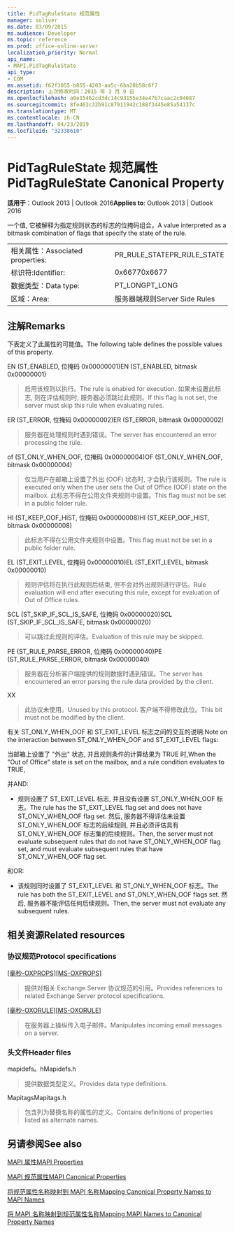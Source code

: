 ```yaml
---
title: PidTagRuleState 规范属性
manager: soliver
ms.date: 03/09/2015
ms.audience: Developer
ms.topic: reference
ms.prod: office-online-server
localization_priority: Normal
api_name:
- MAPI.PidTagRuleState
api_type:
- COM
ms.assetid: f62f3055-b855-4203-aa5c-6ba28b58c6f7
description: 上次修改时间：2015 年 3 月 9 日
ms.openlocfilehash: a0e15462cd3dc14c93155e34e47b7caac2c04087
ms.sourcegitcommit: 8fe462c32b91c87911942c188f3445e85a54137c
ms.translationtype: MT
ms.contentlocale: zh-CN
ms.lasthandoff: 04/23/2019
ms.locfileid: "32338610"
---
```

# <a name="pidtagrulestate-canonical-property"></a><span data-ttu-id="0f63e-103">PidTagRuleState 规范属性</span><span class="sxs-lookup"><span data-stu-id="0f63e-103">PidTagRuleState Canonical Property</span></span>

  
  
<span data-ttu-id="0f63e-104">**适用于**：Outlook 2013 | Outlook 2016</span><span class="sxs-lookup"><span data-stu-id="0f63e-104">**Applies to**: Outlook 2013 | Outlook 2016</span></span> 
  
<span data-ttu-id="0f63e-105">一个值, 它被解释为指定规则状态的标志的位掩码组合。</span><span class="sxs-lookup"><span data-stu-id="0f63e-105">A value interpreted as a bitmask combination of flags that specify the state of the rule.</span></span>
  
|||
|:-----|:-----|
|<span data-ttu-id="0f63e-106">相关属性：</span><span class="sxs-lookup"><span data-stu-id="0f63e-106">Associated properties:</span></span>  <br/> |<span data-ttu-id="0f63e-107">PR_RULE_STATE</span><span class="sxs-lookup"><span data-stu-id="0f63e-107">PR_RULE_STATE</span></span>  <br/> |
|<span data-ttu-id="0f63e-108">标识符:</span><span class="sxs-lookup"><span data-stu-id="0f63e-108">Identifier:</span></span>  <br/> |<span data-ttu-id="0f63e-109">0x6677</span><span class="sxs-lookup"><span data-stu-id="0f63e-109">0x6677</span></span>  <br/> |
|<span data-ttu-id="0f63e-110">数据类型：</span><span class="sxs-lookup"><span data-stu-id="0f63e-110">Data type:</span></span>  <br/> |<span data-ttu-id="0f63e-111">PT_LONG</span><span class="sxs-lookup"><span data-stu-id="0f63e-111">PT_LONG</span></span>  <br/> |
|<span data-ttu-id="0f63e-112">区域：</span><span class="sxs-lookup"><span data-stu-id="0f63e-112">Area:</span></span>  <br/> |<span data-ttu-id="0f63e-113">服务器端规则</span><span class="sxs-lookup"><span data-stu-id="0f63e-113">Server Side Rules</span></span>  <br/> |
   
## <a name="remarks"></a><span data-ttu-id="0f63e-114">注解</span><span class="sxs-lookup"><span data-stu-id="0f63e-114">Remarks</span></span>

<span data-ttu-id="0f63e-115">下表定义了此属性的可能值。</span><span class="sxs-lookup"><span data-stu-id="0f63e-115">The following table defines the possible values of this property.</span></span>
  
<span data-ttu-id="0f63e-116">EN (ST_ENABLED, 位掩码 0x00000001)</span><span class="sxs-lookup"><span data-stu-id="0f63e-116">EN (ST_ENABLED, bitmask 0x00000001)</span></span>
  
> <span data-ttu-id="0f63e-117">启用该规则以执行。</span><span class="sxs-lookup"><span data-stu-id="0f63e-117">The rule is enabled for execution.</span></span> <span data-ttu-id="0f63e-118">如果未设置此标志, 则在评估规则时, 服务器必须跳过此规则。</span><span class="sxs-lookup"><span data-stu-id="0f63e-118">If this flag is not set, the server must skip this rule when evaluating rules.</span></span>
    
<span data-ttu-id="0f63e-119">ER (ST_ERROR, 位掩码 0x00000002)</span><span class="sxs-lookup"><span data-stu-id="0f63e-119">ER (ST_ERROR, bitmask 0x00000002)</span></span>
  
> <span data-ttu-id="0f63e-120">服务器在处理规则时遇到错误。</span><span class="sxs-lookup"><span data-stu-id="0f63e-120">The server has encountered an error processing the rule.</span></span>
    
<span data-ttu-id="0f63e-121">of (ST_ONLY_WHEN_OOF, 位掩码 0x00000004)</span><span class="sxs-lookup"><span data-stu-id="0f63e-121">OF (ST_ONLY_WHEN_OOF, bitmask 0x00000004)</span></span>
  
> <span data-ttu-id="0f63e-122">仅当用户在邮箱上设置了外出 (OOF) 状态时, 才会执行该规则。</span><span class="sxs-lookup"><span data-stu-id="0f63e-122">The rule is executed only when the user sets the Out of Office (OOF) state on the mailbox.</span></span> <span data-ttu-id="0f63e-123">此标志不得在公用文件夹规则中设置。</span><span class="sxs-lookup"><span data-stu-id="0f63e-123">This flag must not be set in a public folder rule.</span></span>
    
<span data-ttu-id="0f63e-124">HI (ST_KEEP_OOF_HIST, 位掩码 0x00000008)</span><span class="sxs-lookup"><span data-stu-id="0f63e-124">HI (ST_KEEP_OOF_HIST, bitmask 0x00000008)</span></span>
  
> <span data-ttu-id="0f63e-125">此标志不得在公用文件夹规则中设置。</span><span class="sxs-lookup"><span data-stu-id="0f63e-125">This flag must not be set in a public folder rule.</span></span>
    
<span data-ttu-id="0f63e-126">EL (ST_EXIT_LEVEL, 位掩码 0x00000010)</span><span class="sxs-lookup"><span data-stu-id="0f63e-126">EL (ST_EXIT_LEVEL, bitmask 0x00000010)</span></span>
  
> <span data-ttu-id="0f63e-127">规则评估将在执行此规则后结束, 但不会对外出规则进行评估。</span><span class="sxs-lookup"><span data-stu-id="0f63e-127">Rule evaluation will end after executing this rule, except for evaluation of Out of Office rules.</span></span>
    
<span data-ttu-id="0f63e-128">SCL (ST_SKIP_IF_SCL_IS_SAFE, 位掩码 0x00000020)</span><span class="sxs-lookup"><span data-stu-id="0f63e-128">SCL (ST_SKIP_IF_SCL_IS_SAFE, bitmask 0x00000020)</span></span>
  
> <span data-ttu-id="0f63e-129">可以跳过此规则的评估。</span><span class="sxs-lookup"><span data-stu-id="0f63e-129">Evaluation of this rule may be skipped.</span></span>
    
<span data-ttu-id="0f63e-130">PE (ST_RULE_PARSE_ERROR, 位掩码 0x00000040)</span><span class="sxs-lookup"><span data-stu-id="0f63e-130">PE (ST_RULE_PARSE_ERROR, bitmask 0x00000040)</span></span>
  
> <span data-ttu-id="0f63e-131">服务器在分析客户端提供的规则数据时遇到错误。</span><span class="sxs-lookup"><span data-stu-id="0f63e-131">The server has encountered an error parsing the rule data provided by the client.</span></span>
    
<span data-ttu-id="0f63e-132">X</span><span class="sxs-lookup"><span data-stu-id="0f63e-132">X</span></span>
  
> <span data-ttu-id="0f63e-133">此协议未使用。</span><span class="sxs-lookup"><span data-stu-id="0f63e-133">Unused by this protocol.</span></span> <span data-ttu-id="0f63e-134">客户端不得修改此位。</span><span class="sxs-lookup"><span data-stu-id="0f63e-134">This bit must not be modified by the client.</span></span>
    
<span data-ttu-id="0f63e-135">有关 ST_ONLY_WHEN_OOF 和 ST_EXIT_LEVEL 标志之间的交互的说明:</span><span class="sxs-lookup"><span data-stu-id="0f63e-135">Note on the interaction between ST_ONLY_WHEN_OOF and ST_EXIT_LEVEL flags:</span></span> 
  
<span data-ttu-id="0f63e-136">当邮箱上设置了 "外出" 状态, 并且规则条件的计算结果为 TRUE 时,</span><span class="sxs-lookup"><span data-stu-id="0f63e-136">When the "Out of Office" state is set on the mailbox, and a rule condition evaluates to TRUE,</span></span> 
  
<span data-ttu-id="0f63e-137">并</span><span class="sxs-lookup"><span data-stu-id="0f63e-137">AND:</span></span>
  
- <span data-ttu-id="0f63e-138">规则设置了 ST_EXIT_LEVEL 标志, 并且没有设置 ST_ONLY_WHEN_OOF 标志。</span><span class="sxs-lookup"><span data-stu-id="0f63e-138">The rule has the ST_EXIT_LEVEL flag set and does not have ST_ONLY_WHEN_OOF flag set.</span></span> <span data-ttu-id="0f63e-139">然后, 服务器不得评估未设置 ST_ONLY_WHEN_OOF 标志的后续规则, 并且必须评估具有 ST_ONLY_WHEN_OOF 标志集的后续规则。</span><span class="sxs-lookup"><span data-stu-id="0f63e-139">Then, the server must not evaluate subsequent rules that do not have ST_ONLY_WHEN_OOF flag set, and must evaluate subsequent rules that have ST_ONLY_WHEN_OOF flag set.</span></span>
    
<span data-ttu-id="0f63e-140">和</span><span class="sxs-lookup"><span data-stu-id="0f63e-140">OR:</span></span>
  
- <span data-ttu-id="0f63e-141">该规则同时设置了 ST_EXIT_LEVEL 和 ST_ONLY_WHEN_OOF 标志。</span><span class="sxs-lookup"><span data-stu-id="0f63e-141">The rule has both the ST_EXIT_LEVEL and ST_ONLY_WHEN_OOF flags set.</span></span> <span data-ttu-id="0f63e-142">然后, 服务器不能评估任何后续规则。</span><span class="sxs-lookup"><span data-stu-id="0f63e-142">Then, the server must not evaluate any subsequent rules.</span></span>
    
## <a name="related-resources"></a><span data-ttu-id="0f63e-143">相关资源</span><span class="sxs-lookup"><span data-stu-id="0f63e-143">Related resources</span></span>

### <a name="protocol-specifications"></a><span data-ttu-id="0f63e-144">协议规范</span><span class="sxs-lookup"><span data-stu-id="0f63e-144">Protocol specifications</span></span>

<span data-ttu-id="0f63e-145">[[毫秒-OXPROPS]](https://msdn.microsoft.com/library/f6ab1613-aefe-447d-a49c-18217230b148%28Office.15%29.aspx)</span><span class="sxs-lookup"><span data-stu-id="0f63e-145">[[MS-OXPROPS]](https://msdn.microsoft.com/library/f6ab1613-aefe-447d-a49c-18217230b148%28Office.15%29.aspx)</span></span>
  
> <span data-ttu-id="0f63e-146">提供对相关 Exchange Server 协议规范的引用。</span><span class="sxs-lookup"><span data-stu-id="0f63e-146">Provides references to related Exchange Server protocol specifications.</span></span>
    
<span data-ttu-id="0f63e-147">[[毫秒-OXORULE]](https://msdn.microsoft.com/library/70ac9436-501e-43e2-9163-20d2b546b886%28Office.15%29.aspx)</span><span class="sxs-lookup"><span data-stu-id="0f63e-147">[[MS-OXORULE]](https://msdn.microsoft.com/library/70ac9436-501e-43e2-9163-20d2b546b886%28Office.15%29.aspx)</span></span>
  
> <span data-ttu-id="0f63e-148">在服务器上操纵传入电子邮件。</span><span class="sxs-lookup"><span data-stu-id="0f63e-148">Manipulates incoming email messages on a server.</span></span>
    
### <a name="header-files"></a><span data-ttu-id="0f63e-149">头文件</span><span class="sxs-lookup"><span data-stu-id="0f63e-149">Header files</span></span>

<span data-ttu-id="0f63e-150">mapidefs。h</span><span class="sxs-lookup"><span data-stu-id="0f63e-150">Mapidefs.h</span></span>
  
> <span data-ttu-id="0f63e-151">提供数据类型定义。</span><span class="sxs-lookup"><span data-stu-id="0f63e-151">Provides data type definitions.</span></span>
    
<span data-ttu-id="0f63e-152">Mapitags</span><span class="sxs-lookup"><span data-stu-id="0f63e-152">Mapitags.h</span></span>
  
> <span data-ttu-id="0f63e-153">包含列为替换名称的属性的定义。</span><span class="sxs-lookup"><span data-stu-id="0f63e-153">Contains definitions of properties listed as alternate names.</span></span>
    
## <a name="see-also"></a><span data-ttu-id="0f63e-154">另请参阅</span><span class="sxs-lookup"><span data-stu-id="0f63e-154">See also</span></span>



[<span data-ttu-id="0f63e-155">MAPI 属性</span><span class="sxs-lookup"><span data-stu-id="0f63e-155">MAPI Properties</span></span>](mapi-properties.md)
  
[<span data-ttu-id="0f63e-156">MAPI 规范属性</span><span class="sxs-lookup"><span data-stu-id="0f63e-156">MAPI Canonical Properties</span></span>](mapi-canonical-properties.md)
  
[<span data-ttu-id="0f63e-157">将规范属性名称映射到 MAPI 名称</span><span class="sxs-lookup"><span data-stu-id="0f63e-157">Mapping Canonical Property Names to MAPI Names</span></span>](mapping-canonical-property-names-to-mapi-names.md)
  
[<span data-ttu-id="0f63e-158">将 MAPI 名称映射到规范属性名称</span><span class="sxs-lookup"><span data-stu-id="0f63e-158">Mapping MAPI Names to Canonical Property Names</span></span>](mapping-mapi-names-to-canonical-property-names.md)

